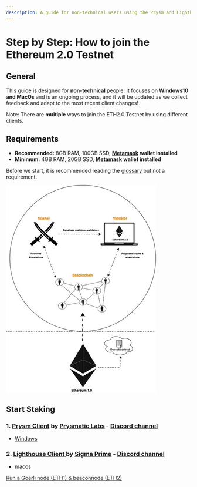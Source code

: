```yaml
---
description: A guide for non-technical users using the Prysm and Lighthouse client
---
```


# Step by Step: How to join the Ethereum 2.0 Testnet

## General

This guide is designed for **non-technical** people. It focuses on **Windows10 and MacOs** and is an ongoing process, and it will be updated as we collect feedback and adapt to the most recent client changes!

Note: There are **multiple** ways to join the ETH2.0 Testnet by using different clients.

## **Requirements**

* **Recommended:** 8GB RAM, 100GB SSD, [**Metamask**](https://metamask.io/) **wallet installed**  
* **Minimum:** 4GB RAM, 20GB SSD, [**Metamask**](https://metamask.io/) **wallet installed**

Before we start, it is recommended reading the [glossary](https://kb.beaconcha.in/glossary) but not a requirement.

![](../.gitbook/assets/image%20%2838%29.png)

## Start Staking

### 1. [Prysm Client](https://kb.beaconcha.in/tutorial-eth2-multiclient/prysm-client) by [Prysmatic Labs](https://prysmaticlabs.com/) - [Discord channel](https://discord.gg/wJW7Rjk)

* [Windows](https://kb.beaconcha.in/tutorial-eth2-multiclient/medalla-testnet-prysm-client-windows)

### 2. [Lighthouse Client ](https://kb.beaconcha.in/tutorial-eth2-multiclient/lighthouse-client)by [Sigma Prime](https://sigmaprime.io/) - [Discord channel](https://discord.gg/8mFMS7G)

* [macos](https://kb.beaconcha.in/tutorial-eth2-multiclient/beaconnode-and-validator-with-macos)

[Run a Goerli node \(ETH1\) & beaconnode \(ETH2\)](https://kb.beaconcha.in/tutorial-eth2-multiclient/run-a-goerli-node-eth1-and-beaconnode-eth2)

